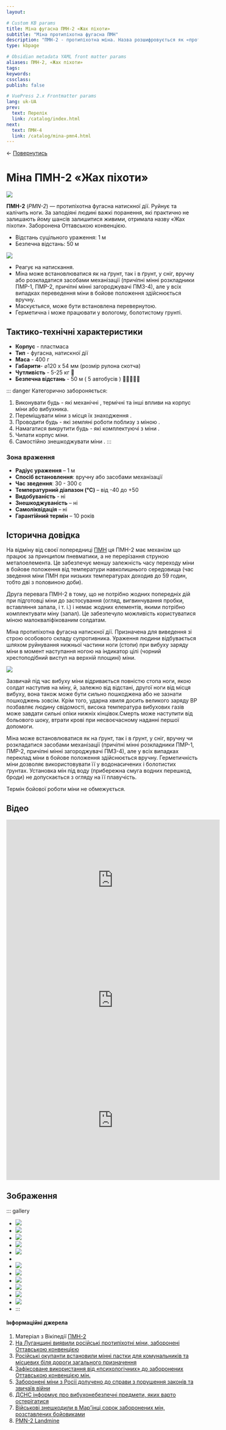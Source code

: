 ```yaml
---
layout:

# Custom KB params
title: Міна фугасна ПМН-2 «Жах піхоти»
subtitle: "Міна протипіхотна фугасна ПМН"
description: "ПМН-2 - протипіхотна міна. Назва розшифровується як «протипіхотна міна натискна»."
type: kbpage

# Obsidian metadata YAML front matter params
aliases: ПМН-2, «Жах піхоти»
tags:
keywords:
cssclass:
publish: false

# VuePress 2.x Frontmatter params
lang: uk-UA
prev:
  text: Перелік
  link: /catalog/index.html
next:
  text: ПМН-4
  link: /catalog/mina-pmn4.html
---
```


← [Повернутись](./index.md)

# Міна ПМН-2 «Жах піхоти»

![](./assets/pmn-2_7.png)

**ПМН-2** (_PMN-2_) — протипіхотна фугасна натискної дії. Руйнує та калічить ноги. За заподіяні людині важкі поранення, які практично не залишають йому шансів залишитися живими, отримала назву «Жах піхоти». Заборонена Оттавською конвенцією.

- Відстань суцільного ураження: 1 м
- Безпечна відстань: 50 м

![](./assets/distance-1.svg)

- Реагує на натискання.
- Міна може встановлюватися як на ґрунт, так і в ґрунт, у сніг, вручну або розкладатися засобами механізації (причіпні мінні розкладники ПМР-1, ПМР-2, причіпні мінні загороджувачі ПМЗ-4), але у всіх випадках переведення міни в бойове положення здійснюється вручну.
- Маскуєтьяся, може бути встановлена перевернутою.
- Герметична і може працювати у вологому, болотистому грунті.

## Тактико-технічні характеристики

- **Корпус** - пластмаса
- **Тип** - фугасна, натискної дії
- **Маса** - 400 г
- **Габарити**- ⌀120 х 54 мм (розмір рулона скотча)
- **Чутливість** - 5-25 кг 🐐
- **Безпечна відстань** - 50 м ( 5 автобусів ) 🚌🚌🚌🚌🚌

::: danger Категорично забороняється:

1. Виконувати будь - які механічні , термічні та інші впливи на корпус міни або вибухника.
2. Переміщувати міни з місця їх знаходження .
3. Проводити будь - які земляні роботи поблизу з міною .
4. Намагатися викрутити будь - які комплектуючі з міни .
5. Чипати корпус міни.
6. Самостійно знешкоджувати міни .
   :::

### Зона враження

- **Радіус ураження** – 1 м
- **Спосіб встановлення**: вручну або засобами механізації
- **Час зведення**: 30 - 300 с
- **Температурний діапазон (°C)** – від -40 до +50
- **Видобуваність** - ні
- **Знешкоджуваність** – ні
- **Самоліквідація** – ні
- **Гарантійний термін** – 10 років

## Історична довідка

На відміну від своєї попередниці [ПМН](./mina-pmn.md) ця ПМН-2 має механізм що працює за принципом пневматики, а не перерізання струною металоелемента. Це забезпечує меншу залежність часу переходу міни в бойове положення від температури навколишнього середовища (час зведення міни ПМН при низьких температурах доходив до 59 годин, тобто дві з половиною доби).

Друга перевага ПМН-2 в тому, що не потрібно жодних попередніх дій при підготовці міни до застосування (огляд, вигвинчування пробки, вставляння запала, і т. і.) і немає жодних елементів, якими потрібно комплектувати міну (запал). Це забезпечуло можливість користуватися міною малокваліфікованим солдатам.

Міна протипіхотна фугасна натискної дії. Призначена для виведення зі строю особового складу супротивника. Ураження людини відбувається шляхом руйнування нижньої частини ноги (стопи) при вибуху заряду міни в момент наступання ногою на індикатор цілі (чорний хрестоподібний виступ на верхній площині) міни.

![](./assets/pfm_14.png)

Зазвичай під час вибуху міни відривається повністю стопа ноги, якою солдат наступив на міну, й, залежно від відстані, другої ноги від місця вибуху, вона також може бути сильно пошкоджена або не зазнати пошкоджень зовсім.
Крім того, ударна хвиля досить великого заряду ВР позбавляє людину свідомості, висока температура вибухових газів може завдати сильні опіки нижніх кінцівок.Смерть може наступити від больового шоку, втрати крові при несвоєчасному наданні першої допомоги.

Міна може встановлюватися як на ґрунт, так і в ґрунт, у сніг, вручну чи розкладатися засобами механізації (причіпні мінні розкладники ПМР-1, ПМР-2, причіпні мінні загороджувачі ПМЗ-4), але у всіх випадках переклад міни в бойове положення здійснюється вручну. Герметичність міни дозволяє використовувати її у водонасичених і болотистих ґрунтах. Установка мін під воду (прибережна смуга водних перешкод, броди) не допускається з огляду на її плавучість.

Термін бойової роботи міни не обмежується.

## Відео

<iframe width="560" height="315" src="https://www.youtube.com/embed/Gk6e62wSJQU" title="YouTube video player" frameborder="0" allow="accelerometer; autoplay; clipboard-write; encrypted-media; gyroscope; picture-in-picture" allowfullscreen></iframe>
<iframe width="560" height="315" src="https://www.youtube.com/embed/54m-LxnxsnQ" title="YouTube video player" frameborder="0" allow="accelerometer; autoplay; clipboard-write; encrypted-media; gyroscope; picture-in-picture" allowfullscreen></iframe>
<iframe width="560" height="315" src="https://www.youtube.com/embed/Lg5f9BXn8Uk" title="YouTube video player" frameborder="0" allow="accelerometer; autoplay; clipboard-write; encrypted-media; gyroscope; picture-in-picture" allowfullscreen></iframe>

## Зображення

::: gallery

- ![](./assets/pmn-2.png)
- ![](https://texty.org.ua/before_christ/thumbnail/94/94467.jpg)
- ![](./assets/220827-5zhet.png)
- ![](./assets/pmn-2_6.png)
- ![](./assets/pmn-2_5.png)
-
- ![](./assets/pmn-2_4.png)
- ![](./assets/pmn-2_1.png)
- ![](./assets/pmn-2_2.png)
- ![](./assets/pmn-2_3.png)
- ![](./assets/pmn-2_8.png)
- ![](./assets/pmn-2_9.png)
- :::

#### Інформаційні джерела

1. Матеріал з Вікіпедії [ПМН-2](https://uk.wikipedia.org/wiki/%D0%9F%D0%9C%D0%9D-2)
2. [На Луганщині виявили російські протипіхотні міни, заборонені Оттавською конвенцією](https://armyinform.com.ua/2021/03/17/na-luganshhyni-vyyavyly-rosijski-protypihotni-miny-zaboroneni-ottavskoyu-konvencziyeyu/)
3. [Російські окупанти встановили мінні пастки для комунальників та місцевих біля дороги загального призначення](https://diana-mihailova.livejournal.com/4465548.html)
4. [Зафіксоване використання від «психологічних» до заборонених Оттавською конвенцією мін.](https://zn.ua/ukr/UKRAINE/jaki-same-mini-vkljuchajuchi-zaboroneni-vikoristovuje-rf-u-vijni-z-ukrajinoju-ekspert.html)
5. [Заборонені міни з Росії долучено до справи з порушення законів та звичаїв війни](https://mil.in.ua/uk/news/zaboroneni-miny-z-rosiyi-dolucheno-do-spravy-z-porushennya-zakoniv-ta-zvychayiv-vijny/)
6. [ДСНС інформує про вибухонебезпечні предмети, яких варто остерігатися](https://mil.in.ua/uk/news/dsns-informuye-pro-vybuhonebezpechni-predmety-yakyh-varto-osterigatysya/)
7. [Військові знешкодили в Мар'їнці сорок заборонених мін, розставлених бойовиками](https://texty.org.ua/fragments/94468/Vijskovi_zneshkodyly_v_Marjinci_sorok_zaboronenyh_min-94468/)
8. [PMN-2 Landmine](https://cat-uxo.com/explosive-hazards/landmines/pmn-2-landmine)
